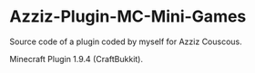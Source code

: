 # Azziz-Plugin-MC-Mini-Games

Source code of a plugin coded by myself for Azziz Couscous.

Minecraft Plugin 1.9.4 (CraftBukkit).
